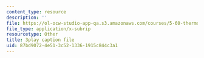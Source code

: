 ```yaml
---
content_type: resource
description: ''
file: https://ol-ocw-studio-app-qa.s3.amazonaws.com/courses/5-60-thermodynamics-kinetics-spring-2008/87bd90724e513c5213361915c844c3a1_6LYuK8qI0_s.srt
file_type: application/x-subrip
resourcetype: Other
title: 3play caption file
uid: 87bd9072-4e51-3c52-1336-1915c844c3a1
---
```

